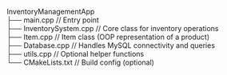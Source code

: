 InventoryManagementApp<br>
├── main.cpp                // Entry point<br>
├── InventorySystem.cpp     // Core class for inventory operations<br>
├── Item.cpp                // Item class (OOP representation of a product)<br>
├── Database.cpp            // Handles MySQL connectivity and queries<br>
├── utils.cpp               // Optional helper functions<br>
└── CMakeLists.txt          // Build config (optional)<br>
